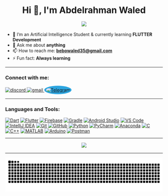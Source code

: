 <h1 align="center">Hi 👋, I'm Abdelrahman Waled</h1>
<p align='center'>
<img src="https://readme-typing-svg.herokuapp.com?color=%2336BCF7&size=25&center=true&vCenter=true&width=433&height=75&lines=Mobile+Applications+Developer;">
</p>

- 🌱 I’m an Artificial Intelligence Student & currently learning **FLUTTER Development**  
- 💬 Ask me about **anything**  
- 📫 How to reach me: **[bebowaled35@gmail.com](mailto:bebowaled35@gmail.com)**  
- ⚡ Fun fact: **Always learning**  

---

<h3 align="left">Connect with me:</h3>
<div align="left">
<a href="https://discord.com/channels/@me/" target="_blank" rel="noreferrer">
  <img src="https://skillicons.dev/icons?i=discord&theme=dark" width="36" height="36" alt="discord" />
</a>
<a href="mailto:bebowaled35@gmail.com" target="_blank" rel="noreferrer">
  <img src="https://skillicons.dev/icons?i=gmail&theme=dark" width="36" height="36" alt="gmail" />
</a>
<a href="https://t.me/abdowaled20011113" target="_blank" rel="noreferrer">
  <img src="https://upload.wikimedia.org/wikipedia/commons/8/82/Telegram_logo.svg" alt="Telegram" width="36" height="36" style="border-radius: 50%; background-color: #2CA5E0; padding: 5px;" />
</a>
</div>

---

<h3 align="left">Languages and Tools:</h3>
<div align="left">
<a href="https://dart.dev/" target="_blank" rel="noreferrer"><img src="https://skillicons.dev/icons?i=dart&theme=dark" width="36" height="36" alt="Dart" /></a>
<a href="https://flutter.dev/" target="_blank" rel="noreferrer"><img src="https://skillicons.dev/icons?i=flutter&theme=dark" width="36" height="36" alt="Flutter" /></a>
<a href="https://firebase.google.com/" target="_blank" rel="noreferrer"><img src="https://skillicons.dev/icons?i=firebase&theme=dark" width="36" height="36" alt="Firebase" /></a>
<a href="https://gradle.org/" target="_blank" rel="noreferrer"><img src="https://skillicons.dev/icons?i=gradle&theme=dark" width="36" height="36" alt="Gradle" /></a>
<a href="https://developer.android.com/studio" target="_blank" rel="noreferrer"><img src="https://skillicons.dev/icons?i=androidstudio&theme=dark" width="36" height="36" alt="Android Studio" /></a>
<a href="https://code.visualstudio.com/" target="_blank" rel="noreferrer"><img src="https://skillicons.dev/icons?i=vscode&theme=dark" width="36" height="36" alt="VS Code" /></a>
<a href="https://www.jetbrains.com/idea/" target="_blank" rel="noreferrer"><img src="https://skillicons.dev/icons?i=idea&theme=dark" width="36" height="36" alt="IntelliJ IDEA" /></a>
<a href="https://git-scm.com/" target="_blank" rel="noreferrer"><img src="https://skillicons.dev/icons?i=git&theme=dark" width="36" height="36" alt="Git" /></a>
<a href="https://github.com/" target="_blank" rel="noreferrer"><img src="https://skillicons.dev/icons?i=github&theme=dark" width="36" height="36" alt="GitHub" /></a>
<a href="https://www.python.org/" target="_blank" rel="noreferrer"><img src="https://skillicons.dev/icons?i=python&theme=dark" width="36" height="36" alt="Python" /></a>
<a href="https://www.jetbrains.com/pycharm/" target="_blank" rel="noreferrer"><img src="https://skillicons.dev/icons?i=pycharm&theme=dark" width="36" height="36" alt="PyCharm" /></a>
<a href="https://www.anaconda.com/" target="_blank" rel="noreferrer"><img src="https://skillicons.dev/icons?i=anaconda&theme=dark" width="36" height="36" alt="Anaconda" /></a>
<a href="https://www.cprogramming.com/" target="_blank" rel="noreferrer"><img src="https://skillicons.dev/icons?i=c&theme=dark" width="36" height="36" alt="C" /></a>
<a href="https://isocpp.org/" target="_blank" rel="noreferrer"><img src="https://skillicons.dev/icons?i=cpp&theme=dark" width="36" height="36" alt="C++" /></a>
<a href="https://www.mathworks.com/products/matlab.html" target="_blank" rel="noreferrer"><img src="https://skillicons.dev/icons?i=matlab&theme=dark" width="36" height="36" alt="MATLAB" /></a>
<a href="https://www.arduino.cc/" target="_blank" rel="noreferrer"><img src="https://skillicons.dev/icons?i=arduino&theme=dark" width="36" height="36" alt="Arduino" /></a>
<a href="https://www.postman.com/" target="_blank" rel="noreferrer"><img src="https://skillicons.dev/icons?i=postman&theme=dark" width="36" height="36" alt="Postman" /></a>
</div>

---

<div align="center">
  <img src="https://profile-counter.glitch.me/AbdelrahmanWaled/count.svg" />
</div>

---

<picture>
  <source media="(prefers-color-scheme: dark)" srcset="https://raw.githubusercontent.com/huiishan99/huiishan99/output/github-contribution-grid-snake-dark.svg">
  <source media="(prefers-color-scheme: light)" srcset="https://raw.githubusercontent.com/huiishan99/huiishan99/output/github-contribution-grid-snake.svg">
  <img alt="GitHub contribution grid snake animation" src="https://raw.githubusercontent.com/huiishan99/huiishan99/output/github-contribution-grid-snake.svg">
</picture>
